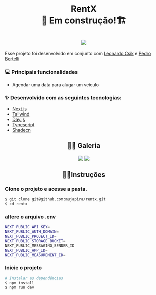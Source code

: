 <link rel="stylesheet" href="https://cdn.jsdelivr.net/gh/devicons/devicon@v2.15.1/devicon.min.css">
<h1 align="center">
RentX
<br/>
  <span>🚧 Em construção!🏗️<span> <br/>
<br/>
<img src="https://github.com/mujapira/rentx/assets/89225210/feea8f5b-1d64-478a-a9fa-405f36e39b8e"/>
</h1>


<span> Esse projeto foi desenvolvido em conjunto com <a href="https://github.com/LeoCPeres">Leonardo Csik</a> e <a href="https://github.com/PedroBerte">Pedro Bertelli</a> </span>

<h3> 💻 Principais funcionalidades </h3>

- Agendar uma data para alugar um veículo

<h3> ✨ Desenvolvido com as seguintes tecnologias:</h3>
       
- <a href="https://day.js.org/">Next.js</a>
- <a href="https://tailwindcss.com/">Tailwind</a>
- <a href="https://day.js.org/">Day.js</a>
- <a href="https://www.typescriptlang.org/">Typescript</a>
- <a href="https://ui.shadcn.com/">Shadecn</a>


<h2 align="center">🐱‍🏍 Galeria </h2>
<h4 align="center">

<img src="https://github.com/mujapira/rentx/assets/89225210/dab73c3d-2e90-4498-9f8a-accc20a1c4e6"/>
<img src="https://github.com/mujapira/rentx/assets/89225210/403c192a-c2dd-45fe-8b8d-83cc5cfebd77"/>

</h4>

<h2 align="center">🏃‍♂️Instruções</h1>

<h3>Clone o projeto e acesse a pasta.</h3>

```bash
$ git clone git@github.com:mujapira/rentx.git
$ cd rentx
```

<h3> altere o arquivo .env </h3>

```bash
NEXT_PUBLIC_API_KEY=
NEXT_PUBLIC_AUTH_DOMAIN=
NEXT_PUBLIC_PROJECT_ID=
NEXT_PUBLIC_STORAGE_BUCKET=
NEXT_PUBLIC_MESSAGING_SENDER_ID
NEXT_PUBLIC_APP_ID=
NEXT_PUBLIC_MEASUREMENT_ID=
```

<h3> Inicie o projeto </h3>

```bash
# Instalar as dependências
$ npm install
$ npm run dev
```
